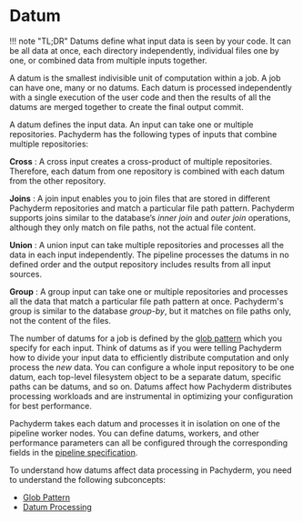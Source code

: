 # Datum

!!! note "TL;DR"
    Datums define what input data is seen by your code. It can be
    all data at once, each directory independently, individual
    files one by one, or combined data from multiple inputs together.

A datum is the smallest indivisible unit of computation within a
job.
A job can have one, many or no datums. Each datum is processed
independently with a single execution of the user code and
then the results of all the datums are merged together to
create the final output commit.

A datum defines the input data. An input can take one or multiple
repositories. Pachyderm has the following types of inputs that
combine multiple repositories:

**Cross**
:    A cross input creates a cross-product of multiple repositories.
     Therefore, each datum from one repository is combined with each
     datum from the other repository.

**Joins**
:    A join input enables you to join files that are stored
     in different Pachyderm repositories and match a particular
     file path pattern. Pachyderm supports joins similar to the
     database’s *inner join* and *outer join* operations, although they only match
     on file paths, not the actual file content.

**Union**
:    A union input can take multiple repositories and processes
     all the data in each input independently. The pipeline
     processes the datums in no defined order and the output
     repository includes results from all input sources.

**Group**
:    A group input can take one or multiple repositories and processes
     all the data that match a particular
     file path pattern at once. Pachyderm's group is similar to the database *group-by*, but it matches on file paths only, not the content of the files.

The number of datums for a job is defined by the
[glob pattern](glob-pattern.md) which you specify for each input. Think of
datums as if you were telling Pachyderm how to divide your
input data to efficiently distribute computation and
only process the *new* data. You can configure a whole
input repository to be one datum, each top-level filesystem object
to be a separate datum, specific paths can be datums,
and so on. Datums affect how Pachyderm distributes processing workloads
and are instrumental in optimizing your configuration for best performance.

Pachyderm takes each datum and processes it in isolation on one of
the pipeline worker nodes. You can define datums, workers, and other
performance parameters can all be configured through the
corresponding fields in the [pipeline specification](../../../reference/pipeline-spec.md).

To understand how datums affect data processing in Pachyderm, you need to
understand the following subconcepts:

* [Glob Pattern](glob-pattern.md)
* [Datum Processing](relationship-between-datums.md)
